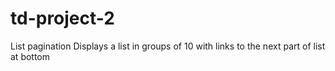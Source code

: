 # td-project-2
 List pagination
Displays a list in groups of 10 with links to the next part of list at bottom